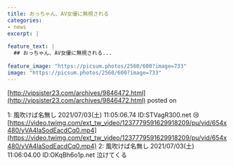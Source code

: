 ```yaml
---
title: おっちゃん、AV女優に無視される
categories:
- news
excerpt: |
  
feature_text: |
  ## おっちゃん、AV女優に無視される...
  
feature_image: "https://picsum.photos/2560/600?image=733"
image: "https://picsum.photos/2560/600?image=733"
---
```


[http://vipsister23.com/archives/9846472.html](http://vipsister23.com/archives/9846472.html)
posted on 

<!--more-->

1: 風吹けば名無し 2021/07/03(土) 11:05:06.74 ID:STVagR300.net 😢 [https://video.twimg.com/ext_tw_video/1237779591629918209/pu/vid/654x480/yVA4laSodEacdCq0.mp4](https://video.twimg.com/ext_tw_video/1237779591629918209/pu/vid/654x480/yVA4laSodEacdCq0.mp4) 2: 風吹けば名無し 2021/07/03(土) 11:06:04.00 ID:OKqBh6o1p.net 泣けてくる
